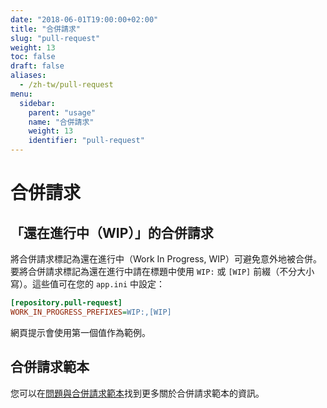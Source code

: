 ```yaml
---
date: "2018-06-01T19:00:00+02:00"
title: "合併請求"
slug: "pull-request"
weight: 13
toc: false
draft: false
aliases:
  - /zh-tw/pull-request
menu:
  sidebar:
    parent: "usage"
    name: "合併請求"
    weight: 13
    identifier: "pull-request"
---
```


# 合併請求

## 「還在進行中（WIP）」的合併請求

將合併請求標記為還在進行中（Work In Progress, WIP）可避免意外地被合併。
要將合併請求標記為還在進行中請在標題中使用 `WIP:` 或 `[WIP]` 前綴（不分大小寫）。這些值可在您的 `app.ini` 中設定：

```ini
[repository.pull-request]
WORK_IN_PROGRESS_PREFIXES=WIP:,[WIP]
```

網頁提示會使用第一個值作為範例。

## 合併請求範本

您可以在[問題與合併請求範本](issue-pull-request-templates)找到更多關於合併請求範本的資訊。
